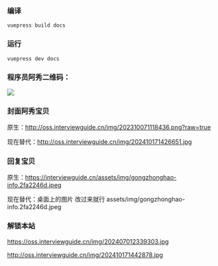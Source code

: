 ### 编译

```
vuepress build docs 
```

### 运行

```
vuepress dev docs
```



### 程序员阿秀二维码：

 ![](http://oss.interviewguide.cn/img/202410171442878.jpg)













### 封面阿秀宝贝

原生：http://oss.interviewguide.cn/img/202310071118436.png?raw=true

现在替代：http://oss.interviewguide.cn/img/202410171426651.jpg





### 回复宝贝 

原生：https://interviewguide.cn/assets/img/gongzhonghao-info.2fa2246d.jpeg



现在替代：桌面上的图片 改过来就行  assets/img/gongzhonghao-info.2fa2246d.jpeg



### 解锁本站

https://oss.interviewguide.cn/img/202407012339303.jpg



http://oss.interviewguide.cn/img/202410171442878.jpg
